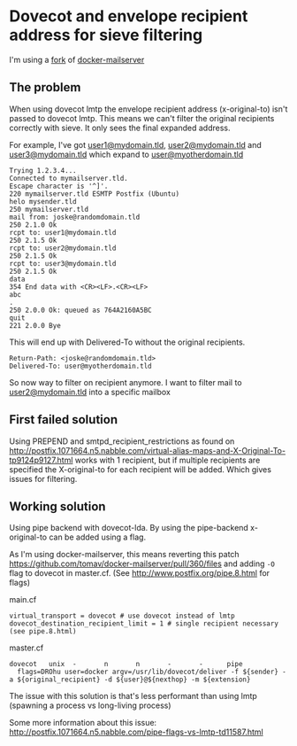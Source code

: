 # Dovecot and envelope recipient address for sieve filtering
I'm using a [fork](https://github.com/42wim/docker-mailserver) of [docker-mailserver](https://github.com/tomav/docker-mailserver)

## The problem
When using dovecot lmtp the envelope recipient address (x-original-to) isn't passed to dovecot lmtp.
This means we can't filter the original recipients correctly with sieve.
It only sees the final expanded address.

For example, I've got user1@mydomain.tld, user2@mydomain.tld and user3@mydomain.tld which expand to user@myotherdomain.tld
```
Trying 1.2.3.4...
Connected to mymailserver.tld.
Escape character is '^]'.
220 mymailserver.tld ESMTP Postfix (Ubuntu)
helo mysender.tld
250 mymailserver.tld
mail from: joske@randomdomain.tld
250 2.1.0 Ok
rcpt to: user1@mydomain.tld
250 2.1.5 Ok
rcpt to: user2@mydomain.tld
250 2.1.5 Ok
rcpt to: user3@mydomain.tld
250 2.1.5 Ok
data
354 End data with <CR><LF>.<CR><LF>
abc
.
250 2.0.0 Ok: queued as 764A2160A5BC
quit
221 2.0.0 Bye
```

This will end up with Delivered-To without the original recipients.
```
Return-Path: <joske@randomdomain.tld>
Delivered-To: user@myotherdomain.tld
```
So now way to filter on recipient anymore. I want to filter mail to user2@mydomain.tld into a specific mailbox

## First failed solution
Using PREPEND and smtpd_recipient_restrictions as found on <http://postfix.1071664.n5.nabble.com/virtual-alias-maps-and-X-Original-To-tp9124p9127.html>
works with 1 recipient, but if multiple recipients are specified the X-original-to for each recipient will be added.
Which gives issues for filtering.

## Working solution
Using pipe backend with dovecot-lda. By using the pipe-backend x-original-to can be added using a flag.

As I'm using docker-mailserver, this means reverting this patch <https://github.com/tomav/docker-mailserver/pull/360/files>
 and adding ```-O``` flag to dovecot in master.cf. (See <http://www.postfix.org/pipe.8.html> for flags)

main.cf
```
virtual_transport = dovecot # use dovecot instead of lmtp
dovecot_destination_recipient_limit = 1 # single recipient necessary (see pipe.8.html)
```

master.cf
```
dovecot   unix  -       n       n       -       -      pipe
  flags=DROhu user=docker argv=/usr/lib/dovecot/deliver -f ${sender} -a ${original_recipient} -d ${user}@${nexthop} -m ${extension}
```

The issue with this solution is that's less performant than using lmtp (spawning a process vs long-living process)

Some more information about this issue: <http://postfix.1071664.n5.nabble.com/pipe-flags-vs-lmtp-td11587.html>
